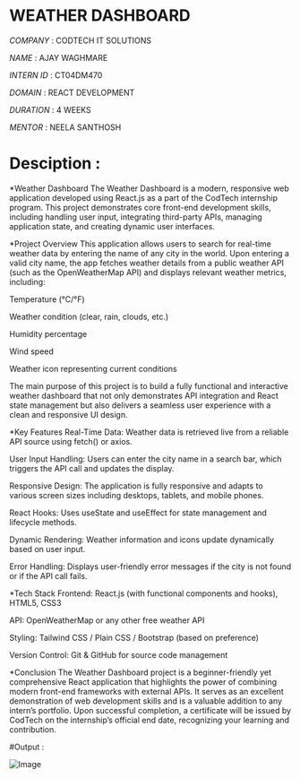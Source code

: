 # WEATHER DASHBOARD

*COMPANY* : CODTECH IT SOLUTIONS

*NAME* : AJAY WAGHMARE

*INTERN ID* : CT04DM470

*DOMAIN* : REACT DEVELOPMENT

*DURATION* : 4 WEEKS

*MENTOR* : NEELA SANTHOSH

# Desciption : 
*Weather Dashboard 
The Weather Dashboard is a modern, responsive web application developed using React.js as a part of the CodTech internship program. 
This project demonstrates core front-end development skills, including handling user input, integrating third-party APIs, managing application state, and creating dynamic user interfaces.

*Project Overview
This application allows users to search for real-time weather data by entering the name of any city in the world. 
Upon entering a valid city name, the app fetches weather details from a public weather API (such as the OpenWeatherMap API) and displays relevant weather metrics, 
including:

Temperature (°C/°F)

Weather condition (clear, rain, clouds, etc.)

Humidity percentage

Wind speed

Weather icon representing current conditions

The main purpose of this project is to build a fully functional and interactive weather dashboard that not only demonstrates API integration and React state management 
but also delivers a seamless user experience with a clean and responsive UI design.

*Key Features
Real-Time Data: Weather data is retrieved live from a reliable API source using fetch() or axios.

User Input Handling: Users can enter the city name in a search bar, which triggers the API call and updates the display.

Responsive Design: The application is fully responsive and adapts to various screen sizes including desktops, tablets, and mobile phones.

React Hooks: Uses useState and useEffect for state management and lifecycle methods.

Dynamic Rendering: Weather information and icons update dynamically based on user input.

Error Handling: Displays user-friendly error messages if the city is not found or if the API call fails.

*Tech Stack
Frontend: React.js (with functional components and hooks), HTML5, CSS3

API: OpenWeatherMap or any other free weather API

Styling: Tailwind CSS / Plain CSS / Bootstrap (based on preference)

Version Control: Git & GitHub for source code management

*Conclusion
The Weather Dashboard project is a beginner-friendly yet comprehensive React application that highlights the power of combining modern front-end frameworks with external APIs. It serves as an excellent demonstration of web development skills and is a valuable addition to any intern’s portfolio. Upon successful completion, a certificate will be issued by CodTech on the internship’s official end date, recognizing your learning and contribution.

#Output : 

![Image](https://github.com/user-attachments/assets/8dc1c4c4-003d-46bf-8c19-457cc21cfc5c)
